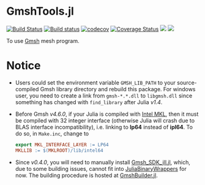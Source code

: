 # GmshTools.jl

[![Build Status](https://travis-ci.com/shipengcheng1230/GmshTools.jl.svg?branch=master)](https://travis-ci.com/shipengcheng1230/GmshTools.jl)
[![Build status](https://ci.appveyor.com/api/projects/status/sk0gh2mhfurj2otv/branch/master?svg=true)](https://ci.appveyor.com/project/shipengcheng1230/gmshtools-jl/branch/master)
[![codecov](https://codecov.io/gh/shipengcheng1230/GmshTools.jl/branch/master/graph/badge.svg)](https://codecov.io/gh/shipengcheng1230/GmshTools.jl)
[![Coverage Status](https://coveralls.io/repos/github/shipengcheng1230/GmshTools.jl/badge.svg?branch=master)](https://coveralls.io/github/shipengcheng1230/GmshTools.jl?branch=master)
[![](https://img.shields.io/badge/docs-stable-blue.svg)](https://shipengcheng1230.github.io/GmshTools.jl/stable/)
[![](https://img.shields.io/badge/docs-dev-blue.svg)](https://shipengcheng1230.github.io/GmshTools.jl/dev/)

To use [Gmsh](http://gmsh.info/) mesh program.

# Notice

- Users could set the environment variable `GMSH_LIB_PATH` to your source-compiled Gmsh library
  directory and rebuild this package. For windows user, you need to create a link from `gmsh-*.*.dll` to `libgmsh.dll` since something has changed with `find_library` after Julia *v1.4*.

- Before Gmsh *v4.6.0*, if your Julia is compiled with [Intel MKL](https://github.com/JuliaComputing/MKL.jl), then it must be compiled with 32 integer interface (otherwise Julia will crash due to BLAS interface incompatibility), i.e. linking to **lp64** instead of **ipl64**. To do so, in `Make.inc`, change to
  ```makefile
  export MKL_INTERFACE_LAYER := LP64
  MKLLIB := $(MKLROOT)/lib/intel64
  ```

- Since *v0.4.0*, you will need to manually install [Gmsh_SDK_jll.jl](https://github.com/shipengcheng1230/Gmsh_SDK_jll.jl), which, due to some building issues, cannot fit into [JuliaBinaryWrappers](https://github.com/JuliaBinaryWrappers) for now. The building procedure is hosted at [GmshBuilder.jl](https://github.com/shipengcheng1230/GmshBuilder.jl).
